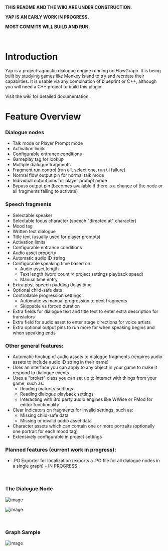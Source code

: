 **THIS README AND THE WIKI ARE UNDER CONSTRUCTION.**

**YAP IS AN EARLY WORK IN PROGRESS.**

**MOST COMMITS WILL BUILD AND RUN.**

&nbsp;

# Introduction

Yap is a project-agnostic dialogue engine running on FlowGraph. It is being built by studying games like Monkey Island to try and recreate their capabilties. It is usable via any combination of blueprint or C++, although you will need a C++ project to build this plugin.

Visit the wiki for detailed documentation.

# Feature Overview

### Dialogue nodes
  - Talk mode or Player Prompt mode
  - Activation limits
  - Configurable entrance conditions
  - Gameplay tag for lookup
  - Multiple dialogue fragments
  - Fragment run control (run all, select one, run til failure)
  - Normal flow output pin for normal talk mode
  - Individual output pins for player prompt mode
  - Bypass output pin (becomes available if there is a chance of the node or all fragments failing to activate)

### Speech fragments
  - Selectable speaker
  - Selectable focus character (speech "directed at" character)
  - Mood tag
  - Written text dialogue
  - Title text (usually used for player prompts)
  - Activation limits
  - Configurable entrance conditions
  - Audio asset property
  - Automatic audio ID string
  - Configurable speaking time based on:
    - Audio asset length
    - Text length (word count ✕ project settings playback speed)
    - Manual time entry
  - Extra post-speech padding delay time
  - Optional child-safe data
  - Controllable progression settings
    - Automatic vs manual progression to next fragments
    - Skippable vs forced duration
  - Extra fields for dialogue text and title text to enter extra description for translators
  - Extra field for audio asset to enter stage directions for voice artists
  - Extra optional output pins to run more for when speaking begins and when speaking ends

### Other general features:
  - Automatic hookup of audio assets to dialogue fragments (requires audio assets to include audio ID string in their name)
  - Uses an interface you can apply to any object in your game to make it respond to dialogue events
  - Uses a "broker" class you can set up to interact with things from your game, such as:
    - Reading maturity settings
    - Reading dialogue playback settings
    - Interacting with 3rd party audio engines like WWise or FMod for editor functionality
  - Clear indicators on fragments for invalid settings, such as:
    - Missing child-safe data
    - Missing or invalid audio asset data
  - Character assets which can contain one or more portraits (optionally one portrait for each mood tag)
  - Extensively configurable in project settings

### Planned features (current work in progress):
  - .PO Exporter for localization (exports a .PO file for all dialogue nodes in a single graph) - IN PROGRESS

&nbsp;

### The Dialogue Node

![image](https://github.com/user-attachments/assets/ffaffad2-17fd-45e5-ac7d-1dcd64e28756)

![image](https://github.com/user-attachments/assets/368addb2-f0da-49ef-b83d-922131aae046)

&nbsp;

### Graph Sample

![image](https://github.com/user-attachments/assets/d7a6778a-d1c8-4783-b0c0-654495c62f5e)

